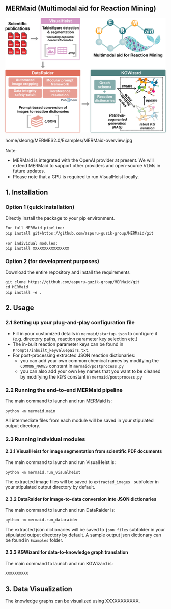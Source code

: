 ## MERMaid (Multimodal aid for Reaction Mining)

<img src="./Examples/MERMaid-overview.jpg" alt="Overview" width="800">

home/sleong/MERMES2.0/Examples/MERMaid-overview.jpg

Note: 
* MERMaid is integrated with the OpenAI provider at present. We will extend MERMaid to support other providers and open-source VLMs in future updates. 
* Please note that a GPU is required to run VisualHeist locally. 

## 1. Installation 

### Option 1 (quick installation) 
Directly install the package to your pip environment. 
```
For full MERMaid pipeline: 
pip install git+https://github.com/aspuru-guzik-group/MERMaid/git

For individual modules: 
pip install XXXXXXXXXXXXXXXX
```
### Option 2 (for development purposes)
Download the entire repository and install the requirements 
```
git clone https://github.com/aspuru-guzik-group/MERMaid/git
cd MERMaid
pip install -e .
```

## 2. Usage 
### 2.1 Setting up your plug-and-play configuration file 
* Fill in your customized details in `mermaid/startup.json` to configure it (e.g. directory paths, reaction parameter key selection etc.)  
* The in-built reaction parameter keys can be found in `Prompts/inbuilt_keyvaluepairs.txt`. 
* For post-processing extracted JSON reaction dictionaries: 
    * you can add your own common chemical names by modifying the `COMMON_NAMES` constant in `mermaid/postprocess.py`
    * you can also add your own key names that you want to be cleaned by modifying the `KEYS` constant in `mermaid/postprocess.py`


### 2.2 Running the end-to-end MERMaid pipeline 
The main command to launch and run MERMaid is: 
```
python -m mermaid.main
```
All intermediate files from each module will be saved in your stipulated output directory. 

### 2.3 Running individual modules 
#### 2.3.1 VisualHeist for image segmentation from scientific PDF documents 
The main command to launch and run VisualHeist is: 
```
python -m mermaid.run_visualheist
```
The extracted image files will be saved to `extracted_images ` subfolder in your stipulated output directory by default. 

#### 2.3.2 DataRaider for image-to-data conversion into JSON dictionaries 
The main command to launch and run DataRaider is: 
```
python -m mermaid.run_dataraider
```
The extracted json dictionaries will be saved to `json_files` subfolder in your stipulated output directory by default. 
A sample output json dictionary can be found in `Examples` folder. 

#### 2.3.3 KGWizard for data-to-knowledge graph translation 
The main command to launch and run KGWizard is: 
```
XXXXXXXXXX
```

## 3. Data Visualization 
The knowledge graphs can be visualized using XXXXXXXXXXX. 